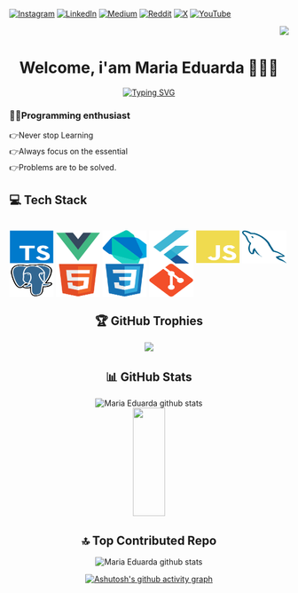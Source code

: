 <div>
<div align='left'>
	
[![Instagram](https://img.shields.io/badge/Instagram-%23E4405F.svg?logo=Instagram&logoColor=white)](https://instagram.com/mariaeduardaaf) 
[![LinkedIn](https://img.shields.io/badge/LinkedIn-%230077B5.svg?logo=linkedin&logoColor=white)](https://linkedin.com/in/mariaeduardaaf) 
[![Medium](https://img.shields.io/badge/Medium-12100E?logo=medium&logoColor=white)](https://medium.com/@@mariaeduardaaf) 
[![Reddit](https://img.shields.io/badge/Reddit-%23FF4500.svg?logo=Reddit&logoColor=white)](https://reddit.com/user/MariaEduardaaf) 
[![X](https://img.shields.io/badge/X-black.svg?logo=X&logoColor=white)](https://x.com/MariaEduardaaf) 
[![YouTube](https://img.shields.io/badge/YouTube-%23FF0000.svg?logo=YouTube&logoColor=white)](https://youtube.com/@@mariaeduardaaf) 
</div>
 
<div align='right'>
	
[![](https://visitcount.itsvg.in/api?id=mariaeduardaaf&icon=2&color=12)](https://visitcount.itsvg.in)
</div>
</div>

<div align="center">
	
# Welcome, i'am Maria Eduarda 🚀👩‍💻 
[![Typing SVG](https://readme-typing-svg.demolab.com?font=Poppins&weight=600&size=36&duration=3000&pause=1000&color=737373&center=true&vCenter=true&random=false&width=435&lines=Software+Developer)](https://git.io/typing-svg)
</div>

<ul style="list-style-type: none; padding: 0; margin: 0;">
	<li style="margin-bottom: 5px;">
	
### 👩‍💻Programming enthusiast
</li>
<ul style="list-style-type: none; padding: 0; margin: 0;">
	<li style="margin-bottom: 5px; ">👉Never stop Learning</li>
	<li style="margin-bottom: 5px; ">👉Always focus on the essential</li>
	<li style="margin-bottom: 5px; ">👉Problems are to be solved.</li>
</ul>
</ul>

 ## 💻 Tech Stack
<div style="display: inline_block"><br>
  <img align="center" alt="Ts" height="60" width="80" src="https://raw.githubusercontent.com/devicons/devicon/master/icons/typescript/typescript-plain.svg">
  <img align="center" alt="Vue" height="60" width="80" src="https://raw.githubusercontent.com/devicons/devicon/master/icons/vuejs/vuejs-original.svg">
  <img align="center" alt="Dart" height="60" width="80" src="https://raw.githubusercontent.com/devicons/devicon/master/icons/dart/dart-original.svg">
  <img align="center" alt="Flutter" height="60" width="80" src="https://raw.githubusercontent.com/devicons/devicon/master/icons/flutter/flutter-original.svg">
  <img align="center" alt="Js" height="60" width="80" src="https://raw.githubusercontent.com/devicons/devicon/master/icons/javascript/javascript-plain.svg">
  <img align="center" alt="MySQL" height="60" width="80" src="https://raw.githubusercontent.com/devicons/devicon/master/icons/mysql/mysql-original.svg">
  <img align="center" alt="PostgreSQL" height="60" width="80" src="https://raw.githubusercontent.com/devicons/devicon/master/icons/postgresql/postgresql-original.svg">
  <img align="center" alt="HTML" height="60" width="80" src="https://raw.githubusercontent.com/devicons/devicon/master/icons/html5/html5-original.svg">
  <img align="center" alt="CSS" height="60" width="80" src="https://raw.githubusercontent.com/devicons/devicon/master/icons/css3/css3-original.svg">
  <img align="center" alt="Git" height="60" width="80" src="https://raw.githubusercontent.com/devicons/devicon/master/icons/git/git-original.svg">
</div>


<div align="center">
<div style="display: inline-block">

## 🏆 GitHub Trophies
![](https://github-profile-trophy.vercel.app/?username=mariaeduardaaf&theme=dark&no-frame=false&no-bg=false&margin-w=4)

## 📊 GitHub Stats

<div align="center">  
  <img width="49%" height="195px" src="https://github-readme-stats.vercel.app/api/top-langs/?username=mariaeduardaaf&theme=dark&hide_border=true&include_all_commits=true&count_private=true&layout=compact" alt="Maria Eduarda github stats" /> 
  <img width="49%" height="195px" src="https://github-readme-stats.vercel.app/api?username=MariaEduardaaf&show_icons=true&count_private=true&hide_border=true&title_color=d6d3d1&icon_color=f5f5f5&text_color=f5f5f5&bg_color=171717" />
</div>

## 🔝 Top Contributed Repo

<div align="center">  
  <img width="49%" height="195px" src="https://github-readme-streak-stats.herokuapp.com/?user=mariaeduardaaf&theme=dark&hide_border=false" alt="Maria Eduarda github stats" /> 
</div>

[![Ashutosh's github activity graph](https://github-readme-activity-graph.vercel.app/graph?username=MariaEduardaaf&bg_color=171717&color=f5f5f5&line=d6d3d1&point=f5f5f5&area=true&hide_border=false)](https://github.com/ashutosh00710/github-readme-activity-graph)